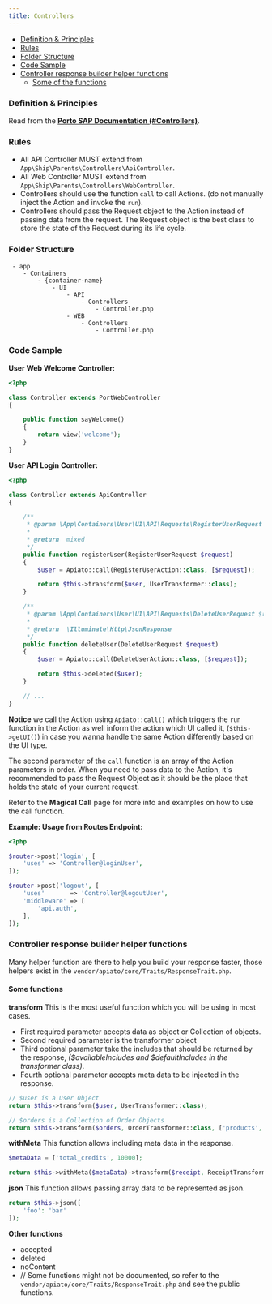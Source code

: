```yaml
---
title: Controllers
---
```


- [Definition & Principles](#definition-principles)
- [Rules](#rules)
- [Folder Structure](#folder-structure)
- [Code Sample](#code-sample)
- [Controller response builder helper functions](#controller-response-builder-helper-functions)
    - [Some of the functions](#some-of-the-functions)

<a name="definition-principles"></a>

### Definition & Principles

Read from the [**Porto SAP Documentation (#Controllers)**](https://github.com/Mahmoudz/Porto#Controllers).

<a name="rules"></a>

### Rules

- All API Controller MUST extend from `App\Ship\Parents\Controllers\ApiController`.
- All Web Controller MUST extend from `App\Ship\Parents\Controllers\WebController`.
- Controllers should use the function `call` to call Actions. (do not manually inject the Action and invoke the `run`).
- Controllers should pass the Request object to the Action instead of passing data from the request. The Request object is the best class to store the state of the Request during its life cycle.

<a name="folder-structure"></a>

### Folder Structure

```
 - app
    - Containers
        - {container-name}
            - UI
                - API
                    - Controllers
                        - Controller.php
                - WEB
                    - Controllers
                        - Controller.php
```

<a name="code-sample"></a>

### Code Sample

**User Web Welcome Controller:**

```php
<?php

class Controller extends PortWebController
{

    public function sayWelcome()
    {
        return view('welcome');
    }
}
```

**User API Login Controller:**

```php
<?php

class Controller extends ApiController
{

    /**
     * @param \App\Containers\User\UI\API\Requests\RegisterUserRequest $request
     *
     * @return  mixed
     */
    public function registerUser(RegisterUserRequest $request)
    {
        $user = Apiato::call(RegisterUserAction::class, [$request]);

        return $this->transform($user, UserTransformer::class);
    }

    /**
     * @param \App\Containers\User\UI\API\Requests\DeleteUserRequest $request
     *
     * @return  \Illuminate\Http\JsonResponse
     */
    public function deleteUser(DeleteUserRequest $request)
    {
        $user = Apiato::call(DeleteUserAction::class, [$request]);

        return $this->deleted($user);
    }

    // ...
}
```

**Notice** we call the Action using `Apiato::call()` which triggers the `run` function in the Action as well inform the action which UI called it, (`$this->getUI()`) in case you wanna handle the same Action differently based on the UI type.

The second parameter of the `call` function is an array of the Action parameters in order. When you need to pass data to the Action, it's recommended to pass the Request Object as it should be the place that holds the state of your current request.


Refer to the **Magical Call** page for more info and examples on how to use the call function.


**Example: Usage from Routes Endpoint:**

```php
<?php

$router->post('login', [
    'uses' => 'Controller@loginUser',
]);

$router->post('logout', [
    'uses'       => 'Controller@logoutUser',
    'middleware' => [
        'api.auth',
    ],
]);
```


<a name="controller-response-builder-helper-functions"></a>

### Controller response builder helper functions

Many helper function are there to help you build your response faster, those helpers exist in the `vendor/apiato/core/Traits/ResponseTrait.php`.

<a name="some-of-the-functions"></a>

#### Some functions

**transform**
This is the most useful function which you will be using in most cases.

- First required parameter accepts data as object or Collection of objects.
- Second required parameter is the transformer object
- Third optional parameter take the includes that should be returned by the response, _($availableIncludes and $defaultIncludes in the transformer class)_.  
- Fourth optional parameter accepts meta data to be injected in the response.

```php
// $user is a User Object
return $this->transform($user, UserTransformer::class);

// $orders is a Collection of Order Objects
return $this->transform($orders, OrderTransformer::class, ['products', 'recipients', 'store', 'invoice']);
```

**withMeta**
This function allows including meta data in the response.

```php
$metaData = ['total_credits', 10000];

return $this->withMeta($metaData)->transform($receipt, ReceiptTransformer::class);
```


**json**
This function allows passing array data to be represented as json.

```php
return $this->json([
    'foo': 'bar'
]);
```

**Other functions**

- accepted
- deleted
- noContent
- // Some functions might not be documented, so refer to the `vendor/apiato/core/Traits/ResponseTrait.php` and see the public functions.
